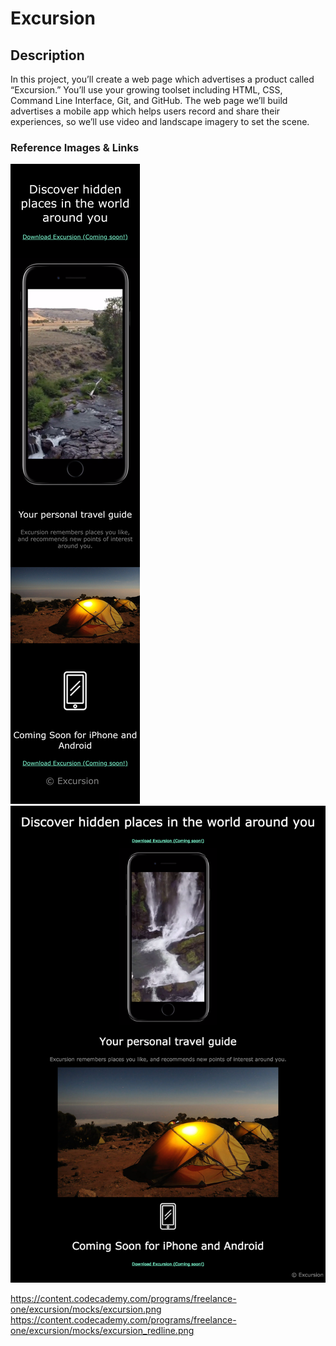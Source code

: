 # Excursion

## Description
In this project, you’ll create a web page which advertises a product called “Excursion.” You’ll use your growing toolset including HTML, CSS, Command Line Interface, Git, and GitHub. The web page we’ll build advertises a mobile app which helps users record and share their experiences, so we’ll use video and landscape imagery to set the scene.

### Reference Images & Links

![Mobile display of Excursion website](resources/images/mobile-screen.png)
![Desktop display of Excursion website](resources/images/excursion.png)

https://content.codecademy.com/programs/freelance-one/excursion/mocks/excursion.png
https://content.codecademy.com/programs/freelance-one/excursion/mocks/excursion_redline.png
